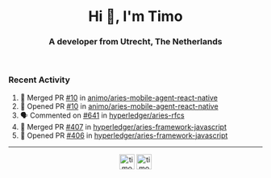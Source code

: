 <h1 align="center">Hi 👋, I'm Timo</h1>
<h3 align="center">A developer from Utrecht, The Netherlands</h3>
<br/>
<!-- https://github.com/rahuldkjain/github-profile-readme-generator --!>

<!--  <p align="left"><img src="https://github-readme-stats.vercel.app/api?username=timoglastra&show_icons=true&count_private=true&" alt="timoglastra" /></p> --!>

<!--
Github language stats
<p align="left"><img src="https://github-readme-stats.vercel.app/api/top-langs/?username=timoglastra&layout=compact" alt="timoglastra" /><p>
-->

<!-- Codestats language stats -->
<!-- <p align="left"><img src="https://codestats-readme.vercel.app/api/top-langs/?username=timoglastra&layout=compact&language_count=12" alt="timoglastra" /><p>    --!>
  
<h3>Recent Activity</h3>

<!--START_SECTION:activity-->
1. 🎉 Merged PR [#10](https://github.com/animo/aries-mobile-agent-react-native/pull/10) in [animo/aries-mobile-agent-react-native](https://github.com/animo/aries-mobile-agent-react-native)
2. 💪 Opened PR [#10](https://github.com/animo/aries-mobile-agent-react-native/pull/10) in [animo/aries-mobile-agent-react-native](https://github.com/animo/aries-mobile-agent-react-native)
3. 🗣 Commented on [#641](https://github.com/hyperledger/aries-rfcs/issues/641) in [hyperledger/aries-rfcs](https://github.com/hyperledger/aries-rfcs)
4. 🎉 Merged PR [#407](https://github.com/hyperledger/aries-framework-javascript/pull/407) in [hyperledger/aries-framework-javascript](https://github.com/hyperledger/aries-framework-javascript)
5. 💪 Opened PR [#406](https://github.com/hyperledger/aries-framework-javascript/pull/406) in [hyperledger/aries-framework-javascript](https://github.com/hyperledger/aries-framework-javascript)
<!--END_SECTION:activity-->

---

<p align="center">
<a href="https://twitter.com/timoglastra" target="blank"><img align="center" src="https://cdn.jsdelivr.net/npm/simple-icons@3.0.1/icons/twitter.svg" alt="timoglastra" height="30" width="30" /></a>
<a href="https://linkedin.com/in/timoglastra" target="blank"><img align="center" src="https://cdn.jsdelivr.net/npm/simple-icons@3.0.1/icons/linkedin.svg" alt="timoglastra" height="30" width="30" /></a>
</p>



